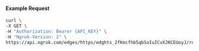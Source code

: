 <!-- Code generated for API Clients. DO NOT EDIT. -->

#### Example Request

```bash
curl \
-X GET \
-H "Authorization: Bearer {API_KEY}" \
-H "Ngrok-Version: 2" \
https://api.ngrok.com/edges/https/edghts_2fKmcfhb5qbSoIuICvXJKCEUoyJ/routes/edghtsrt_2fKmcjbZXoXgZJHWxxe698G8bgg/circuit_breaker
```
